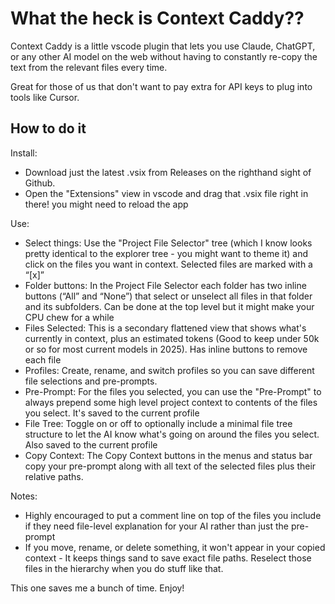 # What the heck is Context Caddy??

Context Caddy is a little vscode plugin that lets you use Claude, ChatGPT, or any other AI model on the web without having to constantly re-copy the text from the relevant files every time.

Great for those of us that don't want to pay extra for API keys to plug into tools like Cursor.

## How to do it

Install:
- Download just the latest .vsix from Releases on the righthand sight of Github.
- Open the "Extensions" view in vscode and drag that .vsix file right in there!  you might need to reload the app

Use:
- Select things: Use the "Project File Selector" tree (which I know looks pretty identical to the explorer tree - you might want to theme it) and click on the files you want in context. Selected files are marked with a “[x]”
- Folder buttons: In the Project File Selector each folder has two inline buttons (“All” and “None”) that select or unselect all files in that folder and its subfolders.  Can be done at the top level but it might make your CPU chew for a while
- Files Selected:  This is a secondary flattened view that shows what's currently in context, plus an estimated tokens (Good to keep under 50k or so for most current models in 2025).  Has inline buttons to remove each file
- Profiles: Create, rename, and switch profiles so you can save different file selections and pre-prompts.
- Pre-Prompt: For the files you selected, you can use the "Pre-Prompt" to always prepend some high level project context to contents of the files you select. It's saved to the current profile
- File Tree: Toggle on or off to optionally include a minimal file tree structure to let the AI know what's going on around the files you select. Also saved to the current profile
- Copy Context: The Copy Context buttons in the menus and status bar copy your pre-prompt along with all text of the selected files plus their relative paths.

Notes:
- Highly encouraged to put a comment line on top of the files you include if they need file-level explanation for your AI rather than just the pre-prompt
- If you move, rename, or delete something, it won't appear in your copied context - It keeps things sand to save exact file paths. Reselect those files in the hierarchy when you do stuff like that.

This one saves me a bunch of time. Enjoy!
